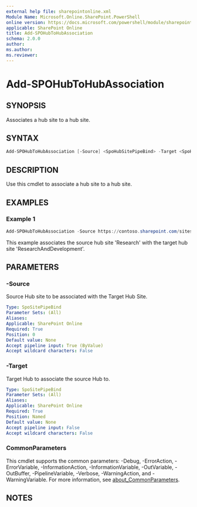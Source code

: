 ```yaml
---
external help file: sharepointonline.xml
Module Name: Microsoft.Online.SharePoint.PowerShell
online version: https://docs.microsoft.com/powershell/module/sharepoint-online/add-spohubtohubassociation
applicable: SharePoint Online
title: Add-SPOHubToHubAssociation
schema: 2.0.0
author:
ms.author:
ms.reviewer:
---
```


# Add-SPOHubToHubAssociation

## SYNOPSIS

Associates a hub site to a hub site.

## SYNTAX

```powershell
Add-SPOHubToHubAssociation [-Source] <SpoHubSitePipeBind> -Target <SpoHubSitePipeBind> [<CommonParameters>]
```

## DESCRIPTION

Use this cmdlet to associate a hub site to a hub site.

## EXAMPLES

### Example 1

```powershell
Add-SPOHubToHubAssociation -Source https://contoso.sharepoint.com/sites/Research -Target https://contoso.sharepoint.com/sites/ResearchAndDevelopment
```

This example associates the source hub site 'Research' with the target hub site 'ResearchAndDevelopment'.

## PARAMETERS

### -Source

Source Hub site to be associated with the Target Hub Site.

```yaml
Type: SpoSitePipeBind
Parameter Sets: (All)
Aliases:
Applicable: SharePoint Online
Required: True
Position: 0
Default value: None
Accept pipeline input: True (ByValue)
Accept wildcard characters: False
```

### -Target

Target Hub to associate the source Hub to.

```yaml
Type: SpoSitePipeBind
Parameter Sets: (All)
Aliases:
Applicable: SharePoint Online
Required: True
Position: Named
Default value: None
Accept pipeline input: False
Accept wildcard characters: False
```

### CommonParameters

This cmdlet supports the common parameters: -Debug, -ErrorAction, -ErrorVariable, -InformationAction, -InformationVariable, -OutVariable, -OutBuffer, -PipelineVariable, -Verbose, -WarningAction, and -WarningVariable. For more information, see [about_CommonParameters](https://go.microsoft.com/fwlink/p/?LinkID=113216).

## NOTES
